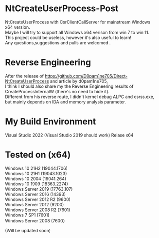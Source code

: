 # NtCreateUserProcess-Post
NtCreateUserProcess with CsrClientCallServer for mainstream Windows x64 version.  
Maybe I will try to support all Windows x64 verison from win 7 to win 11.  
This project could be useless, however it's also useful to learn!  
Any questions,suggestions and pulls are welcomed .


# Reverse Engineering
After the release of https://github.com/D0pam1ne705/Direct-NtCreateUserProcess and article by d0pam1ne705,  
I think I should also share my the Reverse Engineering results of CreateProcessInternalW (there's no need to hide it).  
Different from his reverse route, I didn't kernel debug ALPC and csrss.exe,  
but mainly depends on IDA and memory analysis parameter.

# My Build Environment
Visual Studio 2022 (Visual Studio 2019 should work)
Relase x64

# Tested on (x64)
 Windows 10 21H2 (19044.1706)  
 Windows 10 21H1 (19043.1023)  
 Windows 10 2004 (19041.264)  
 Windows 10 1909 (18363.2274)  
 Windows Server 2019 (17763.107)  
 Windows Server 2016 (14393)  
 Windows Server 2012 R2 (9600)  
 Windows Server 2012 (9200)  
 Windows Server 2008 R2 (7601)  
 Windows 7 SP1 (7601)  
 Windows Server 2008 (7600）  
 
(Will be updated soon)
